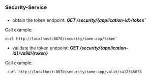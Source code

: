 ### Security-Service
### 

* obtain the token endpoint: _**GET /security/{application-id}/token`**_  

Call example:
```commandline 
curl http://localhost:8070/security/some-app/token`
```

* validate the token endpoint: **GET _/security/{application-id}/valid/{token}_**

Call example: 
```commandline
 curl http://localhost:8070/security/some-app/valid/sa12345678
 ```
